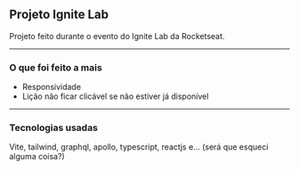 ## Projeto Ignite Lab
Projeto feito durante o evento do Ignite Lab da Rocketseat.

----

### O que foi feito a mais
- Responsividade
- Lição não ficar clicável se não estiver já disponível

----

### Tecnologias usadas
Vite, tailwind, graphql, apollo, typescript, reactjs e... (será que esqueci alguma coisa?)